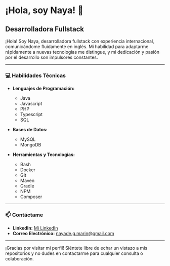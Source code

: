 # ¡Hola, soy Naya! 👋

## Desarrolladora Fullstack

¡Hola! Soy Naya, desarrolladora fullstack con experiencia internacional, comunicándome fluidamente en inglés. Mi habilidad para adaptarme rápidamente a nuevas tecnologías me distingue, y mi dedicación y pasión por el desarrollo son impulsores constantes.

---

### 💻 Habilidades Técnicas

- **Lenguajes de Programación:** 
  - Java
  - Javascript
  - PHP
  - Typescript
  - SQL

- **Bases de Datos:** 
  - MySQL
  - MongoDB

- **Herramientas y Tecnologías:**
  - Bash
  - Docker
  - Git
  - Maven
  - Gradle
  - NPM
  - Composer

---

### 📫 Contáctame
- **LinkedIn:** [Mi LinkedIn](https://www.linkedin.com/in/nayade/)
- **Correo Electrónico:** [nayade.g.marin@gmail.com](mailto:nayade.g.marin@gmail.com)

---

¡Gracias por visitar mi perfil! Siéntete libre de echar un vistazo a mis repositorios y no dudes en contactarme para cualquier consulta o colaboración.
